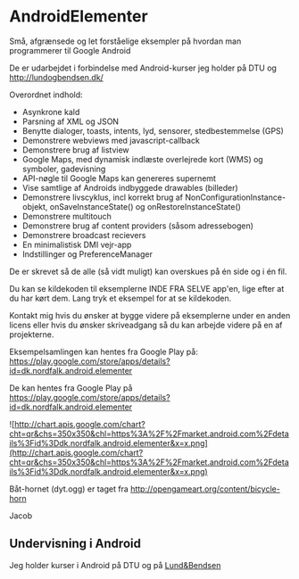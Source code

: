 # AndroidElementer

Små, afgrænsede og let forståelige eksempler på hvordan man programmerer til Google Android

De er udarbejdet i forbindelse med Android-kurser jeg holder på DTU og http://lundogbendsen.dk/

Overordnet indhold:

  * Asynkrone kald
  * Parsning af XML og JSON
  * Benytte dialoger, toasts, intents, lyd, sensorer, stedbestemmelse (GPS)
  * Demonstrere webviews med javascript-callback
  * Demonstrere brug af listview
  * Google Maps, med dynamisk indlæste overlejrede kort (WMS) og symboler, gadevisning
  * API-nøgle til Google Maps kan genereres supernemt
  * Vise samtlige af Androids indbyggede drawables (billeder)
  * Demonstrere livscyklus, incl korrekt brug af NonConfigurationInstance-objekt, onSaveInstanceState() og  onRestoreInstanceState()
  * Demonstrere multitouch
  * Demonstrere brug af content providers (såsom adressebogen)
  * Demonstrere broadcast recievers
  * En minimalistisk DMI vejr-app
  * Indstillinger og PreferenceManager

De er skrevet så de alle (så vidt muligt) kan overskues på én side og i én fil.

Du kan se kildekoden til eksemplerne INDE FRA SELVE app'en, lige efter at du har kørt dem. 
Lang tryk et eksempel for at se kildekoden.

Kontakt mig hvis du ønsker at bygge videre på eksemplerne under en anden licens eller hvis du ønsker skriveadgang så du kan arbejde videre på en af projekterne.

Eksempelsamlingen kan hentes fra Google Play på:
https://play.google.com/store/apps/details?id=dk.nordfalk.android.elementer


De kan hentes fra Google Play på https://play.google.com/store/apps/details?id=dk.nordfalk.android.elementer

![http://chart.apis.google.com/chart?cht=qr&chs=350x350&chl=https%3A%2F%2Fmarket.android.com%2Fdetails%3Fid%3Ddk.nordfalk.android.elementer&x=x.png](http://chart.apis.google.com/chart?cht=qr&chs=350x350&chl=https%3A%2F%2Fmarket.android.com%2Fdetails%3Fid%3Ddk.nordfalk.android.elementer&x=x.png)

Båt-hornet (dyt.ogg) er taget fra http://opengameart.org/content/bicycle-horn

Jacob


## Undervisning i Android ##

Jeg holder kurser i Android på DTU og på [Lund&Bendsen](https://www.lundogbendsen.dk/undervisning/beskrivelse/LB1809/)

